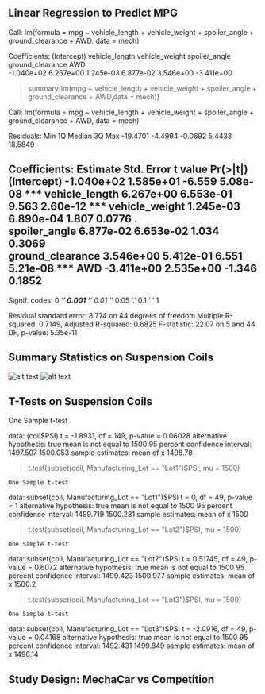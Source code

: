 ## Linear Regression to Predict MPG
Call:
lm(formula = mpg ~ vehicle_length + vehicle_weight + spoiler_angle + 
    ground_clearance + AWD, data = mech)

Coefficients:
     (Intercept)    vehicle_length    vehicle_weight     spoiler_angle  ground_clearance               AWD  
      -1.040e+02         6.267e+00         1.245e-03         6.877e-02         3.546e+00        -3.411e+00  

> summary(lm(mpg ~ vehicle_length + vehicle_weight + spoiler_angle + ground_clearance + AWD,data = mech))

Call:
lm(formula = mpg ~ vehicle_length + vehicle_weight + spoiler_angle + 
    ground_clearance + AWD, data = mech)

Residuals:
     Min       1Q   Median       3Q      Max 
-19.4701  -4.4994  -0.0692   5.4433  18.5849 

Coefficients:
                   Estimate Std. Error t value Pr(>|t|)    
(Intercept)      -1.040e+02  1.585e+01  -6.559 5.08e-08 ***
vehicle_length    6.267e+00  6.553e-01   9.563 2.60e-12 ***
vehicle_weight    1.245e-03  6.890e-04   1.807   0.0776 .  
spoiler_angle     6.877e-02  6.653e-02   1.034   0.3069    
ground_clearance  3.546e+00  5.412e-01   6.551 5.21e-08 ***
AWD              -3.411e+00  2.535e+00  -1.346   0.1852    
---
Signif. codes:  0 ‘***’ 0.001 ‘**’ 0.01 ‘*’ 0.05 ‘.’ 0.1 ‘ ’ 1

Residual standard error: 8.774 on 44 degrees of freedom
Multiple R-squared:  0.7149,	Adjusted R-squared:  0.6825 
F-statistic: 22.07 on 5 and 44 DF,  p-value: 5.35e-11

## Summary Statistics on Suspension Coils
![alt text](https://github.com/jclarkaustin/MechaCar_Statistical_Analysis/TotalSummary.png?raw=true)
![alt text](https://github.com/jclarkaustin/MechaCar_Statistical_Analysis/LotSummary.png?raw=true)

## T-Tests on Suspension Coils
One Sample t-test

data:  (coil$PSI)
t = -1.8931, df = 149, p-value = 0.06028
alternative hypothesis: true mean is not equal to 1500
95 percent confidence interval:
 1497.507 1500.053
sample estimates:
mean of x 
  1498.78 

> t.test(subset(coil, Manufacturing_Lot == "Lot1")$PSI, mu = 1500)

	One Sample t-test

data:  subset(coil, Manufacturing_Lot == "Lot1")$PSI
t = 0, df = 49, p-value = 1
alternative hypothesis: true mean is not equal to 1500
95 percent confidence interval:
 1499.719 1500.281
sample estimates:
mean of x 
     1500 

> t.test(subset(coil, Manufacturing_Lot == "Lot2")$PSI, mu = 1500)

	One Sample t-test

data:  subset(coil, Manufacturing_Lot == "Lot2")$PSI
t = 0.51745, df = 49, p-value = 0.6072
alternative hypothesis: true mean is not equal to 1500
95 percent confidence interval:
 1499.423 1500.977
sample estimates:
mean of x 
   1500.2 

> t.test(subset(coil, Manufacturing_Lot == "Lot3")$PSI, mu = 1500)

	One Sample t-test

data:  subset(coil, Manufacturing_Lot == "Lot3")$PSI
t = -2.0916, df = 49, p-value = 0.04168
alternative hypothesis: true mean is not equal to 1500
95 percent confidence interval:
 1492.431 1499.849
sample estimates:
mean of x 
  1496.14 

## Study Design: MechaCar vs Competition
